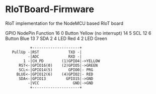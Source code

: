 # RIoTBoard-Firmware
RIoT implementation for the NodeMCU based RIoT board

GPIO  NodePin Function
16    0       Button Yellow (no interrupt)
14    5       SCL
12    6       Button Blue
13    7       SDA
2     4       LED Red
4     2       LED Green

               +---------------------+
       PullUp -|RST             TXD -|
              -|ADC             RXD -|
            1 -|CH_PD        (1)GPIO4|->YELLOW
          RST<-|GPIO16(0)    (2)GPIO5|->GREEN
          SCL<-|GPIO14(5)       GPIO0|- PRG
         BLUE<-|GPIO12(6)    (4)GPIO2|- RED
          SDA<-|GPIO13         GPIO15|->GND
              -|VCC               GND|->GND
               +---------------------+    